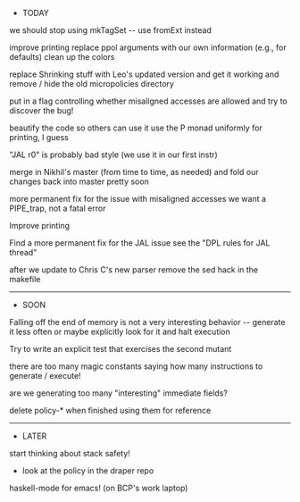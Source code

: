 * TODAY

we should stop using mkTagSet -- use fromExt instead

improve printing 
  replace ppol arguments with our own information (e.g., for defaults)
  clean up the colors

replace Shrinking stuff with Leo's updated version
  and get it working
  and remove / hide the old micropolicies directory

put in a flag controlling whether misaligned accesses are allowed
  and try to discover the bug!

beautify the code so others can use it
  use the P monad uniformly for printing, I guess

"JAL r0" is probably bad style (we use it in our first instr)

merge in Nikhil's master (from time to time, as needed)
  and fold our changes back into master pretty soon

more permanent fix for the issue with misaligned accesses
  we want a PIPE_trap, not a fatal error

Improve printing
  
Find a more permanent fix for the JAL issue
  see the "DPL rules for JAL thread"

after we update to Chris C's new parser
  remove the sed hack in the makefile

________________________________________________________
* SOON

Falling off the end of memory is not a very interesting behavior --
generate it less often or maybe explicitly look for it and halt
execution

Try to write an explicit test that exercises the second mutant

there are too many magic constants saying how many instructions to
generate / execute!

are we generating too many "interesting" immediate fields?

delete policy-* when finished using them for reference

________________________________________________________
* LATER

start thinking about stack safety!
  - look at the policy in the draper repo

haskell-mode for emacs!  (on BCP's work laptop)

